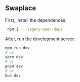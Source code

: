 ## Swaplace

First, install the dependences:

```bash
 npm i  --legacy-peer-deps
```

After, run the development server:

```bash
npm run dev
# or
yarn dev
# or
pnpm dev
# or
bun dev
```
